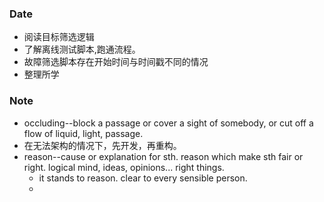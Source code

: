 ### Date
- 阅读目标筛选逻辑
- 了解离线测试脚本,跑通流程。
- 故障筛选脚本存在开始时间与时间戳不同的情况
- 整理所学

### Note
- occluding--block a passage or cover a sight of somebody, or cut off a flow of liquid, light, passage.
- 在无法架构的情况下，先开发，再重构。
- reason--cause or explanation for sth. reason which make sth fair or right. logical mind, ideas, opinions... right things.
	- it stands to reason. clear to every sensible person.
	-  